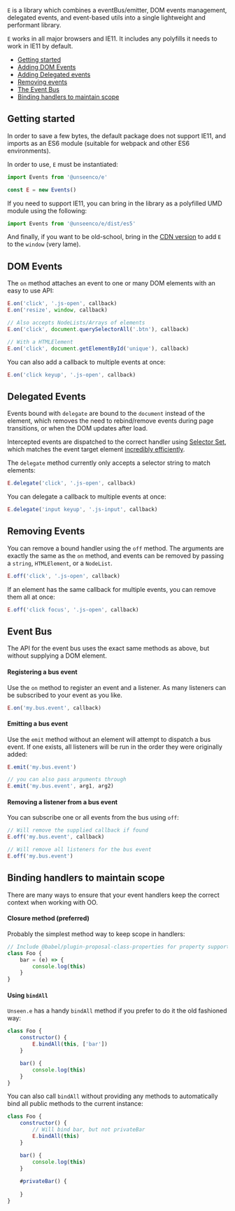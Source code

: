 `E` is a library which combines a eventBus/emitter, DOM events management, delegated events, and event-based utils into a single lightweight and performant library.

`E` works in all major browsers and IE11. It includes any polyfills it needs to work in IE11 by default.
* [Getting started](#getting-started)
* [Adding DOM Events](#dom-events)
* [Adding Delegated events](#delegated-events)
* [Removing events](#removing-events)
* [The Event Bus](#event-bus)
* [Binding handlers to maintain scope](#binding-handlers-to-maintain-scope)


## Getting started

In order to save a few bytes, the default package does not support IE11, and imports as an ES6 module (suitable for webpack and other ES6 environments).

In order to use, `E` must be instantiated:

```js
import Events from '@unseenco/e'

const E = new Events()
```

If you need to support IE11, you can bring in the library as a polyfilled UMD module using the following:
```js
import Events from '@unseenco/e/dist/es5'
```

And finally, if you want to be old-school, bring in the [CDN version](https://cdn.jsdelivr.net/npm/@unseenco/e@1.4.4/dist/e.js) to add `E` to the `window` (very lame).

## DOM Events

The `on` method attaches an event to one or many DOM elements with an easy to use API:

```js
E.on('click', '.js-open', callback)
E.on('resize', window, callback)

// Also accepts NodeLists/Arrays of elements
E.on('click', document.querySelectorAll('.btn'), callback)

// With a HTMLElement
E.on('click', document.getElementById('unique'), callback)
```

You can also add a callback to multiple events at once:
```js
E.on('click keyup', '.js-open', callback)
```



## Delegated Events
Events bound with `delegate` are bound to the `document` instead of the element, which removes the need to rebind/remove events during page transitions, or when the DOM updates after load.

Intercepted events are dispatched to the correct handler using [Selector Set](https://github.com/josh/selector-set), which matches the event target element [incredibly efficiently](https://github.com/josh/selector-set#inspired-by-browsers).

The `delegate` method currently only accepts a selector string to match elements:
```js
E.delegate('click', '.js-open', callback)
```

You can delegate a callback to multiple events at once:
```js
E.delegate('input keyup', '.js-input', callback)
```

## Removing Events
You can remove a bound handler using the `off` method. The arguments are exactly the same as the `on` method, and events can be removed by passing a `string`, `HTMLElement`, or a `NodeList`.

```js
E.off('click', '.js-open', callback)
```

If an element has the same callback for multiple events, you can remove them all at once:
```js
E.off('click focus', '.js-open', callback)
```

## Event Bus
The API for the event bus uses the exact same methods as above, but without supplying a DOM element.

#### Registering a bus event
Use the `on` method to register an event and a listener. As many listeners can be subscribed to your event as you like.
```js
E.on('my.bus.event', callback)
```

#### Emitting a bus event
Use the `emit` method without an element will attempt to dispatch a bus event. If one exists, all listeners will be run in the order they were originally added:
```js
E.emit('my.bus.event')

// you can also pass arguments through
E.emit('my.bus.event', arg1, arg2)
```

#### Removing a listener from a bus event
You can subscribe one or all events from the bus using `off`:

```js
// Will remove the supplied callback if found
E.off('my.bus.event', callback)

// Will remove all listeners for the bus event
E.off('my.bus.event')
```

## Binding handlers to maintain scope
There are many ways to ensure that your event handlers keep the correct context when working with OO.

#### Closure method (preferred)

Probably the simplest method way to keep scope in handlers:

```js
// Include @babel/plugin-proposal-class-properties for property support in classes
class Foo {
    bar = (e) => {
        console.log(this)
    }
}
```

#### Using `bindAll`

`Unseen.e` has a handy `bindAll` method if you prefer to do it the old fashioned way:
```js
class Foo {
    constructor() {
        E.bindAll(this, ['bar'])
    }

    bar() {
        console.log(this)
    }
}
```

You can also call `bindAll` without providing any methods to automatically bind all public methods to the current instance:

```js
class Foo {
    constructor() {
        // Will bind bar, but not privateBar
        E.bindAll(this)
    }

    bar() {
        console.log(this)
    }
    
    #privateBar() {
    
    }
}
```

